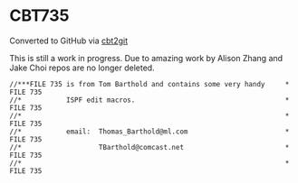 # CBT735
Converted to GitHub via [cbt2git](https://github.com/wizardofzos/cbt2git)

This is still a work in progress. 
Due to amazing work by Alison Zhang and Jake Choi repos are no longer deleted.

```
//***FILE 735 is from Tom Barthold and contains some very handy     *   FILE 735
//*           ISPF edit macros.                                     *   FILE 735
//*                                                                 *   FILE 735
//*           email:  Thomas_Barthold@ml.com                        *   FILE 735
//*                   TBarthold@comcast.net                         *   FILE 735
//*                                                                 *   FILE 735
```
